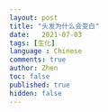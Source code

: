 ```yaml
---
layout: post
title: "头发为什么会变白"
date:   2021-07-03
tags: [生化]
language : Chinese
comments: true
author: Zhen
toc: false
published: true
hidden: false
---
```


<!--stackedit_data:
eyJoaXN0b3J5IjpbLTExNDkxMzMwNjZdfQ==
-->